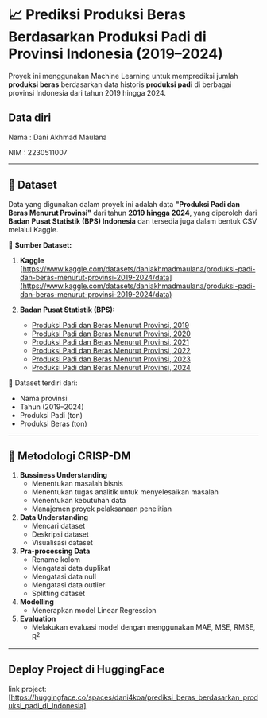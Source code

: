 # 📈 Prediksi Produksi Beras Berdasarkan Produksi Padi di Provinsi Indonesia (2019–2024)

Proyek ini menggunakan Machine Learning untuk memprediksi jumlah **produksi beras** berdasarkan data historis **produksi padi** di berbagai provinsi Indonesia dari tahun 2019 hingga 2024.

## Data diri
Nama : Dani Akhmad Maulana

NIM  : 2230511007

---

## 📂 Dataset

Data yang digunakan dalam proyek ini adalah data **"Produksi Padi dan Beras Menurut Provinsi"** dari tahun **2019 hingga 2024**, yang diperoleh dari **Badan Pusat Statistik (BPS) Indonesia** dan tersedia juga dalam bentuk CSV melalui Kaggle.

📌 **Sumber Dataset:**

1. **Kaggle**  
   [https://www.kaggle.com/datasets/daniakhmadmaulana/produksi-padi-dan-beras-menurut-provinsi-2019-2024/data](https://www.kaggle.com/datasets/daniakhmadmaulana/produksi-padi-dan-beras-menurut-provinsi-2019-2024/data)

2. **Badan Pusat Statistik (BPS):**
   - [Produksi Padi dan Beras Menurut Provinsi, 2019](https://www.bps.go.id/id/statistics-table/3/ZDNaak0yODBUVTlGYW5sa2REUkVUVVY1YVZkbmR6MDkjMyMwMDAw/produksi-padi-sup-1-sup-dan-beras-menurut-provinsi.html?year=2019)
   - [Produksi Padi dan Beras Menurut Provinsi, 2020](https://www.bps.go.id/id/statistics-table/3/ZDNaak0yODBUVTlGYW5sa2REUkVUVVY1YVZkbmR6MDkjMyMwMDAw/produksi-padi-sup-1-sup-dan-beras-menurut-provinsi.html?year=2020)
   - [Produksi Padi dan Beras Menurut Provinsi, 2021](https://www.bps.go.id/id/statistics-table/3/ZDNaak0yODBUVTlGYW5sa2REUkVUVVY1YVZkbmR6MDkjMyMwMDAw/produksi-padi-sup-1-sup-dan-beras-menurut-provinsi.html?year=2021)
   - [Produksi Padi dan Beras Menurut Provinsi, 2022](https://www.bps.go.id/id/statistics-table/3/ZDNaak0yODBUVTlGYW5sa2REUkVUVVY1YVZkbmR6MDkjMyMwMDAw/produksi-padi-sup-1-sup-dan-beras-menurut-provinsi.html?year=2022)
   - [Produksi Padi dan Beras Menurut Provinsi, 2023](https://www.bps.go.id/id/statistics-table/3/ZDNaak0yODBUVTlGYW5sa2REUkVUVVY1YVZkbmR6MDkjMyMwMDAw/produksi-padi-sup-1-sup-dan-beras-menurut-provinsi.html?year=2023)
   - [Produksi Padi dan Beras Menurut Provinsi, 2024](https://www.bps.go.id/id/statistics-table/3/ZDNaak0yODBUVTlGYW5sa2REUkVUVVY1YVZkbmR6MDkjMyMwMDAw/produksi-padi-sup-1-sup-dan-beras-menurut-provinsi.html?year=2024)

📄 Dataset terdiri dari:
- Nama provinsi
- Tahun (2019–2024)
- Produksi Padi (ton)
- Produksi Beras (ton)

---

## 🧠 Metodologi CRISP-DM
1. **Bussiness Understanding**
   - Menentukan masalah bisnis
   - Menentukan tugas analitik untuk menyelesaikan masalah
   - Menentukan kebutuhan data
   - Manajemen proyek pelaksanaan penelitian
2. **Data Understanding**
   - Mencari dataset
   - Deskripsi dataset
   - Visualisasi dataset
3. **Pra-processing Data**  
   - Rename kolom
   - Mengatasi data duplikat
   - Mengatasi data null
   - Mengatasi data outlier
   - Splitting dataset
4. **Modelling**  
   - Menerapkan model Linear Regression
5. **Evaluation**  
   - Melakukan evaluasi model dengan menggunakan MAE, MSE, RMSE, R<sup>2</sup>
   
---

## Deploy Project di HuggingFace
link project: [https://huggingface.co/spaces/dani4koa/prediksi_beras_berdasarkan_produksi_padi_di_Indonesia]
